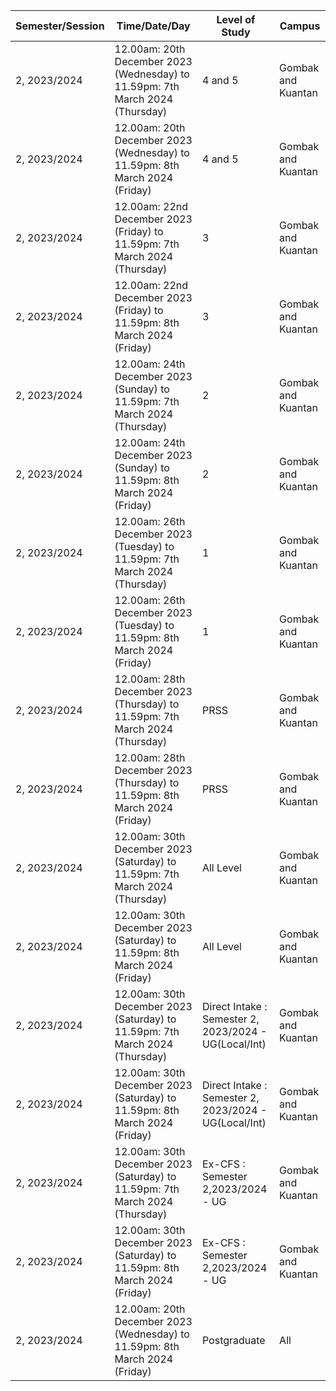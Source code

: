 | Semester/Session | Time/Date/Day | Level of Study | Campus |
| ---------------- | -------------- | -------------- | ------ |
| 2, 2023/2024 | 12.00am: 20th December 2023 (Wednesday) to 11.59pm: 7th March 2024 (Thursday) | 4 and 5 | Gombak and Kuantan |
| 2, 2023/2024 | 12.00am: 20th December 2023 (Wednesday) to 11.59pm: 8th March 2024 (Friday) | 4 and 5 | Gombak and Kuantan |
| 2, 2023/2024 | 12.00am: 22nd December 2023 (Friday) to 11.59pm: 7th March 2024 (Thursday) | 3 | Gombak and Kuantan |
| 2, 2023/2024 | 12.00am: 22nd December 2023 (Friday) to 11.59pm: 8th March 2024 (Friday) | 3 | Gombak and Kuantan |
| 2, 2023/2024 | 12.00am: 24th December 2023 (Sunday) to 11.59pm: 7th March 2024 (Thursday) | 2 | Gombak and Kuantan |
| 2, 2023/2024 | 12.00am: 24th December 2023 (Sunday) to 11.59pm: 8th March 2024 (Friday) | 2 | Gombak and Kuantan |
| 2, 2023/2024 | 12.00am: 26th December 2023 (Tuesday) to 11.59pm: 7th March 2024 (Thursday) | 1 | Gombak and Kuantan |
| 2, 2023/2024 | 12.00am: 26th December 2023 (Tuesday) to 11.59pm: 8th March 2024 (Friday) | 1 | Gombak and Kuantan |
| 2, 2023/2024 | 12.00am: 28th December 2023 (Thursday) to 11.59pm: 7th March 2024 (Thursday) | PRSS | Gombak and Kuantan |
| 2, 2023/2024 | 12.00am: 28th December 2023 (Thursday) to 11.59pm: 8th March 2024 (Friday) | PRSS | Gombak and Kuantan |
| 2, 2023/2024 | 12.00am: 30th December 2023 (Saturday) to 11.59pm: 7th March 2024 (Thursday) | All Level | Gombak and Kuantan |
| 2, 2023/2024 | 12.00am: 30th December 2023 (Saturday) to 11.59pm: 8th March 2024 (Friday) | All Level | Gombak and Kuantan |
| 2, 2023/2024 | 12.00am: 30th December 2023 (Saturday) to 11.59pm: 7th March 2024 (Thursday) | Direct Intake : Semester 2, 2023/2024 - UG(Local/Int) | Gombak and Kuantan |
| 2, 2023/2024 | 12.00am: 30th December 2023 (Saturday) to 11.59pm: 8th March 2024 (Friday) | Direct Intake : Semester 2, 2023/2024 - UG(Local/Int) | Gombak and Kuantan |
| 2, 2023/2024 | 12.00am: 30th December 2023 (Saturday) to 11.59pm: 7th March 2024 (Thursday) | Ex-CFS : Semester 2,2023/2024 - UG | Gombak and Kuantan |
| 2, 2023/2024 | 12.00am: 30th December 2023 (Saturday) to 11.59pm: 8th March 2024 (Friday) | Ex-CFS : Semester 2,2023/2024 - UG | Gombak and Kuantan |
| 2, 2023/2024 | 12.00am: 20th December 2023 (Wednesday) to 11.59pm: 8th March 2024 (Friday) | Postgraduate | All |